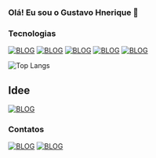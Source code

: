 ### Olá! Eu sou o Gustavo Hnerique 👋




### Tecnologias

[![BLOG](https://img.shields.io/badge/Java-ED8B00?style=for-the-badge&logo=openjdk&logoColor=white)]() 
[![BLOG](https://img.shields.io/badge/Spring-6DB33F?style=for-the-badge&logo=spring&logoColor=white)]()
[![BLOG](https://img.shields.io/badge/MySQL-00000F?style=for-the-badge&logo=mysql&logoColor=white)]()
[![BLOG](https://img.shields.io/badge/GIT-E44C30?style=for-the-badge&logo=git&logoColor=white)]()
[![BLOG](https://img.shields.io/badge/Eclipse-2C2255?style=for-the-badge&logo=eclipse&logoColor=white)]()

![Top Langs](https://github-readme-stats.vercel.app/api/top-langs/?username=Kiraruto&layout=compact&theme=transparent)

## Idee

[![BLOG](https://img.shields.io/badge/IntelliJ_IDEA-000000.svg?style=for-the-badge&logo=intellij-idea&logoColor=white)]()


### Contatos

[![BLOG](https://img.shields.io/badge/Gmail-D14836?style=for-the-badge&logo=gmail&logoColor=white)](gustavo.b.henrique22123@gmail.com)
[![BLOG](https://img.shields.io/badge/LinkedIn-0077B5?style=for-the-badge&logo=linkedin&logoColor=white)](www.linkedin.com/in/gustavo-henrique-b-queiroz123)

